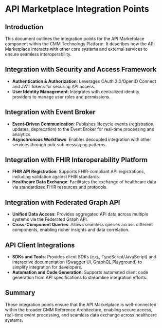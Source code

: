 # API Marketplace Integration Points

## Introduction

This document outlines the integration points for the API Marketplace component within the CMM Technology Platform. It describes how the API Marketplace interacts with other core systems and external services to ensure seamless interoperability.

## Integration with Security and Access Framework

- **Authentication & Authorization**: Leverages OAuth 2.0/OpenID Connect and JWT tokens for securing API access.
- **User Identity Management**: Integrates with centralized identity providers to manage user roles and permissions.

## Integration with Event Broker

- **Event-Driven Communication**: Publishes lifecycle events (registration, updates, deprecation) to the Event Broker for real-time processing and analytics.
- **Asynchronous Workflows**: Enables decoupled integration with other services through pub-sub messaging patterns.

## Integration with FHIR Interoperability Platform

- **FHIR API Registration**: Supports FHIR-compliant API registrations, including validation against FHIR standards.
- **Healthcare Data Exchange**: Facilitates the exchange of healthcare data via standardized FHIR resources and protocols.

## Integration with Federated Graph API

- **Unified Data Access**: Provides aggregated API data across multiple systems via the Federated Graph API.
- **Cross-Component Queries**: Allows seamless queries across different components, enabling richer insights and data correlation.

## API Client Integrations

- **SDKs and Tools**: Provides client SDKs (e.g., TypeScript/JavaScript) and interactive documentation (Swagger UI, GraphQL Playground) to simplify integration for developers.
- **Automation and Code Generation**: Supports automated client code generation from API specifications to streamline integration efforts.

## Summary

These integration points ensure that the API Marketplace is well-connected within the broader CMM Reference Architecture, enabling secure access, real-time event processing, and seamless data exchange across healthcare systems.

